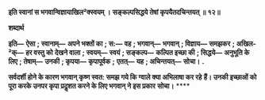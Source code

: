 **इति स्वानां स भगवान्विज्ञायाखिल²क्स्वयम् ।** **सङ्कल्पसिद्धये तेषां कृपयैतदचिन्तयत् ॥ १२॥** 

**शब्दार्थ** 

**इति—** **ऐसा** **; स्वानाम्—** **अपने भक्तों का** **; स:—** **वह** **; भगवान्—** **भगवान्** **; विज्ञाय—** **समझकर** **; अखिल-²क्—** **हर वस्तु को** **देखने वाला** **; स्वयम्—** **स्वयं** **; सङ्कल्प—** **कल्पित इच्छा की** **; सिद्धये—** **अनुभूति के लिए** **; तेषाम्—** **उनकी** **; कृपया—** **कृपापूर्वक** **;** **एतत्—** **यह** **; अचिन्तयत्—** **सोचा।** **.** 

**सर्वदर्शी होने के कारण भगवान् कृष्ण स्वत: समझ गये कि ग्वाले क्या अभिलाषा कर रहे** **हैं। उनकी इच्छाओं को पूरा करके उनपर कृपा प्रदॢशत करने के लिए भगवान् ने इस प्रकार** **सोचा।** **** 